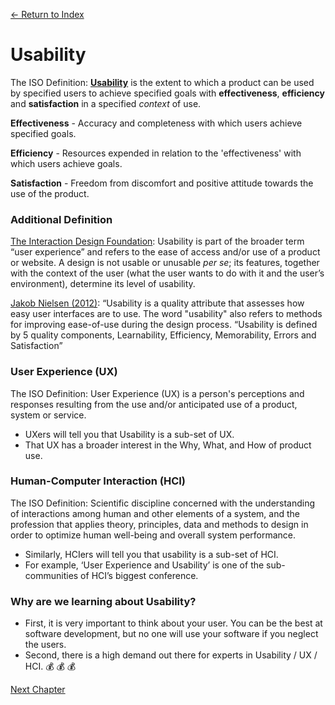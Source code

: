 [← Return to Index](https://github.com/kspra3/FIT3175-Notes)

# Usability
The ISO Definition: [**Usability**](https://en.wikipedia.org/wiki/Usability) is the extent to which a product can be used by specified users to achieve specified goals with **effectiveness**, **efficiency** and **satisfaction** in a specified _context_ of use.

**Effectiveness** - Accuracy and completeness with which users achieve specified goals.

**Efficiency** - Resources expended in relation to the 'effectiveness' with which users achieve goals.

**Satisfaction** - Freedom from discomfort and positive attitude towards the use of the product.

### Additional Definition
[The Interaction Design Foundation](https://www.interaction-design.org/literature/topics/usability): Usability is part of the broader term “user experience” and refers to the ease of access and/or use of a product or website. A design is not usable or unusable _per se_; its features, together with the context of the user (what the user wants to do with it and the user’s
environment), determine its level of usability.

[Jakob Nielsen (2012)](https://www.nngroup.com/articles/usability-101-introduction-to-usability/): “Usability is a quality attribute that assesses
how easy user interfaces are to use. The word "usability" also refers to methods for improving ease-of-use during the design process. “Usability is defined by 5 quality components, Learnability, Efficiency, Memorability, Errors and Satisfaction”

### User Experience (UX)
The ISO Definition: User Experience (UX) is a person's perceptions and responses resulting from the use and/or anticipated use of a product, system or service.
* UXers will tell you that Usability is a sub-set of UX.
* That UX has a broader interest in the Why, What, and How of product use. 

### Human-Computer Interaction (HCI)
The ISO Definition: Scientific discipline concerned with the understanding of interactions among human and other elements of a system, and the profession that applies theory, principles, data and methods to design in order to optimize human well-being and overall system performance.
* Similarly, HCIers will tell you that usability is a sub-set of HCI.
* For example, ‘User Experience and Usability’ is one of the sub-communities of HCI’s biggest conference.

### Why are we learning about Usability?
* First, it is very important to think about your user. You can be the best at software development, but no one will use your software if you neglect the users.
* Second, there is a high demand out there for experts in Usability / UX / HCI. :moneybag: :moneybag: :moneybag:


[Next Chapter](https://github.com/kspra3/FIT3175-Notes/blob/master/Notes/02%20-%20User%20Interface%20(UI).md)
